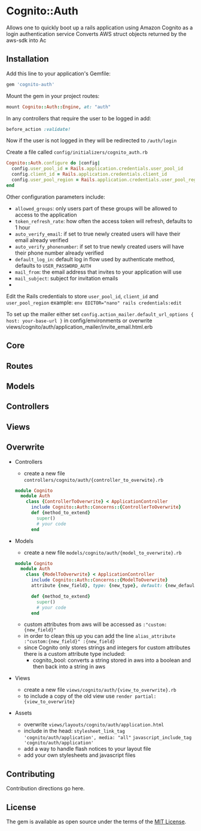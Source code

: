 # Cognito::Auth
Allows one to quickly boot up a rails application using Amazon Cognito as a login authentication service
Converts AWS struct objects returned by the aws-sdk into Ac

## Installation
Add this line to your application's Gemfile:

```ruby
gem 'cognito-auth'
```

Mount the gem in your project routes:

```ruby
mount Cognito::Auth::Engine, at: "auth"
```

In any controllers that require the user to be logged in add:
```ruby
before_action :validate!
```

Now if the user is not logged in they will be redirected to  `/auth/login`

Create a file called `config/initializers/cognito_auth.rb`
```ruby
Cognito::Auth.configure do |config|
  config.user_pool_id = Rails.application.credentials.user_pool_id
  config.client_id = Rails.application.credentials.client_id
  config.user_pool_region = Rails.application.credentials.user_pool_region
end
```

Other configuration parameters include:
- `allowed_groups`: only users part of these groups will be allowed to access to the application
- `token_refresh_rate`: how often the access token will refresh, defaults to 1 hour
- `auto_verify_email`: if set to true newly created users will have their email already verified
- `auto_verify_phonenumber`: if set to true newly created users will have their phone number already verified
- `default_log_in`: default log in flow used by authenticate method, defaults to `USER_PASSWORD_AUTH`
- `mail_from`: the email address that invites to your application will use
- `mail_subject`: subject for invitation emails
-
Edit the Rails credentials to store `user_pool_id`, `client_id` and `user_pool_region`
example: `env EDITOR="nano" rails credentials:edit`

To set up the mailer either set
  `config.action_mailer.default_url_options { host: your-base-url }` in config/environments
or overwrite views/cognito/auth/application_mailer/invite_email.html.erb

## Core

## Routes

## Models

## Controllers

## Views

## Overwrite
+ Controllers
  - create a new file `controllers/cognito/auth/{controller_to_overwite}.rb`

  ```ruby
  module Cognito
    module Auth
      class {ControllerToOverwrite} < ApplicationController
        include Cognito::Auth::Concerns::{ControllerToOverwrite}
        def {method_to_extend}
          super()
          # your code
        end
  ```

+ Models
  - create a new file `models/cognito/auth/{model_to_overwrite}.rb`

  ```ruby
  module Cognito
    module Auth
      class {ModelToOverwrite} < ApplicationController
        include Cognito::Auth::Concerns::{ModelToOverwrite}
        attribute {new_field}, type: {new_type}, default: {new_default}

        def {method_to_extend}
          super()
          # your code
        end
  ```

  - custom attributes from aws will be accessed as `:"custom:{new_field}"`
  - in order to clean this up you can add the line `alias_attribute :"custom:{new_field}" :{new_field}`
  - since Cognito only stores strings and integers for custom attributes there is a custom attribute type included:
    - cognito_bool: converts a string stored in aws into a boolean and then back into a string in aws

+ Views
  - create a new file `views/cognito/auth/{view_to_overwrite}.rb`
  - to include a copy of the old view use `render partial: {view_to_overwrite}`

+ Assets
  - overwrite `views/layouts/cognito/auth/application.html`
  - include in the head:
   `stylesheet_link_tag 'cognito/auth/application', media: "all"`
   `javascript_include_tag 'cognito/auth/application'`
  - add a way to handle flash notices to your layout file
  - add your own stylesheets and javascript files



## Contributing
Contribution directions go here.

## License
The gem is available as open source under the terms of the [MIT License](https://opensource.org/licenses/MIT).
